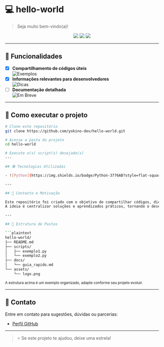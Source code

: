 # 💻 hello-world

> Seja muito bem-vindo(a)!

<p align="center">
  <img src="https://img.shields.io/badge/Status-Em%20Desenvolvimento-blue?style=for-the-badge"/>
  <img src="https://img.shields.io/badge/Linguagem-Python-yellow?style=for-the-badge"/>
  <img src="https://img.shields.io/badge/Contribuições-Bem-vindas-green?style=for-the-badge"/>
</p>

---

## 📌 Funcionalidades

- [x] **Compartilhamento de códigos úteis**  
      ![Exemplos](https://img.shields.io/badge/-Exemplos-3366cc?style=flat-square)
- [x] **Informações relevantes para desenvolvedores**  
      ![Dicas](https://img.shields.io/badge/-Dicas-ffcc00?style=flat-square)
- [ ] **Documentação detalhada**  
      ![Em Breve](https://img.shields.io/badge/-Em%20Breve-ff6666?style=flat-square)

---

## 🚀 Como executar o projeto

```bash
# Clone este repositório
git clone https://github.com/yokino-dev/hello-world.git

# Acesse a pasta do projeto
cd hello-world

# Execute o(s) script(s) desejado(s)
---

## 🛠️ Tecnologias Utilizadas

- ![Python](https://img.shields.io/badge/Python-3776AB?style=flat-square&logo=python&logoColor=white)

---

## 🧠 Contexto e Motivação

Este repositório foi criado com o objetivo de compartilhar códigos, dicas e informações que possam ser úteis para outros desenvolvedores ou para quem está começando na área.  
A ideia é centralizar soluções e aprendizados práticos, tornando o desenvolvimento mais acessível e colaborativo.

---

## 📁 Estrutura de Pastas

```plaintext
hello-world/
├── README.md
├── scripts/
│   ├── exemplo1.py
│   └── exemplo2.py
├── docs/
│   └── guia_rapido.md
└── assets/
    └── logo.png
```
<sub>A estrutura acima é um exemplo organizado, adapte conforme seu projeto evoluir.</sub>

---

## 📢 Contato

Entre em contato para sugestões, dúvidas ou parcerias:

- [Perfil GitHub](https://github.com/yokino-dev)

---

> ⭐ Se este projeto te ajudou, deixe uma estrela!
